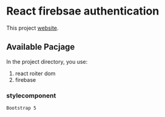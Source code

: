 # React firebsae authentication

This project [website](https://react-metro.web.app/).

## Available Pacjage

In the project directory, you use:
1. react roiter dom
2. firebase

### stylecomponent
    Bootstrap 5
